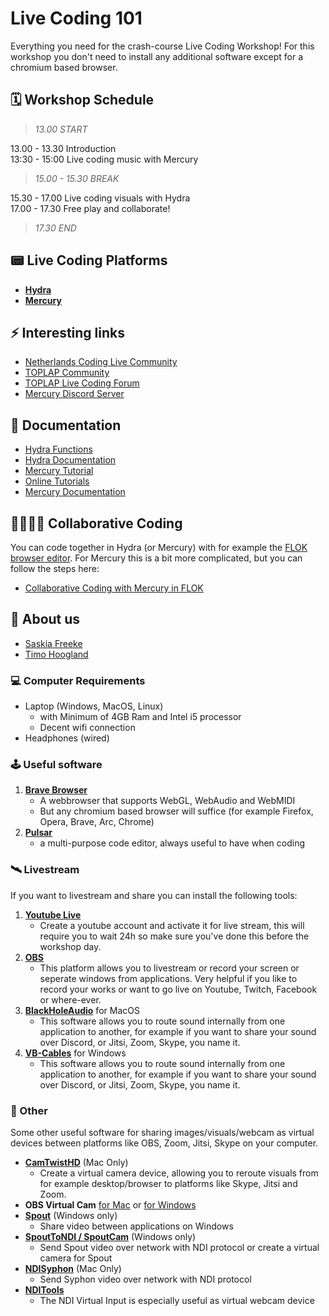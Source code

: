 # Live Coding 101

Everything you need for the crash-course Live Coding Workshop! For this workshop you don't need to install any additional software except for a chromium based browser.

## 🗓 Workshop Schedule

>*13.00 START*

13.00 - 13.30 Introduction  
13:30 - 15:00  Live coding music with Mercury

>*15.00 - 15.30 BREAK*

15.30 - 17.00 Live coding visuals with Hydra  
17.00 - 17.30 Free play and collaborate!

>*17.30 END*

## 📟 Live Coding Platforms

- [**Hydra**](http://hydra.ojack.xyz)
- [**Mercury**](http://mercury.timohoogland.com)

## ⚡️ Interesting links
- [Netherlands Coding Live Community](https://netherlands-coding-live.github.io/)
- [TOPLAP Community](https://blog.toplap.org/)
- [TOPLAP Live Coding Forum](https://forum.toplap.org/c/communities/nl/18)
- [Mercury Discord Server](https://discord.gg/vt59NYU)

## 📖 Documentation

- [Hydra Functions](https://ojack.xyz/hydra-functions/)
- [Hydra Documentation](https://hydra.ojack.xyz/docs/)
- [Mercury Tutorial](https://tmhglnd.github.io/mercury-docs/docs/usage/coding)
- [Online Tutorials](http://mercury.timohoogland.com)
- [Mercury Documentation](https://tmhglnd.github.io/mercury-docs)

## 👩‍💻👨‍💻 Collaborative Coding

You can code together in Hydra (or Mercury) with for example the [FLOK browser editor](https://flok.cc). For Mercury this is a bit more complicated, but you can follow the steps here:

- [Collaborative Coding with Mercury in FLOK](https://tmhglnd.github.io/mercury-docs/docs/collaborate/)

## 👋 About us

- [Saskia Freeke](https://sasj.nl/portfolio/)
- [Timo Hoogland](http://www.timohoogland.com)

### 💻 Computer Requirements

- Laptop (Windows, MacOS, Linux)
	- with Minimum of 4GB Ram and Intel i5 processor
	- Decent wifi connection
- Headphones (wired)

### 🕹 Useful software

1. [**Brave Browser**](https://brave.com/)
	- A webbrowser that supports WebGL, WebAudio and WebMIDI
	- But any chromium based browser will suffice (for example Firefox, Opera, Brave, Arc, Chrome)
2. [**Pulsar**](https://pulsar-edit.dev/)
  	- a multi-purpose code editor, always useful to have when coding
<!-- 3. [**Discord**](https://discord.com/new) -->
<!-- - Please install Discord and make an account. We will be using a Discord server to easily share code, share screens, share url's and more. We will share the Discord server invite via the mail. -->
	
<!-- >If you have any issues with installing any of the software feel free to post a message in the Discord or send an e-mail. -->
	
### 🛰 Livestream

If you want to livestream and share you can install the following tools:

1. [**Youtube Live**](https://studio.youtube.com/video/2Se7fskJZCo/livestreaming)
	- Create a youtube account and activate it for live stream, this will require you to wait 24h so make sure you've done this before the workshop day.
2. [**OBS**](https://obsproject.com/)
  	- This platform allows you to livestream or record your screen or seperate windows from applications. Very helpful if you like to record your works or want to go live on Youtube, Twitch, Facebook or where-ever.
3. [**BlackHoleAudio**](https://existential.audio/blackhole/?pk_campaign=github&pk_kwd=release) for MacOS
	- This software allows you to route sound internally from one application to another, for example if you want to share your sound over Discord, or Jitsi, Zoom, Skype, you name it.
3. [**VB-Cables**](https://www.vb-audio.com/Cable/) for Windows
  	- This software allows you to route sound internally from one application to another, for example if you want to share your sound over Discord, or Jitsi, Zoom, Skype, you name it.
	
### 👾 Other

Some other useful software for sharing images/visuals/webcam as virtual devices between platforms like OBS, Zoom, Jitsi, Skype on your computer.

- [**CamTwistHD**](http://camtwiststudio.com/download/) (Mac Only)
	- Create a virtual camera device, allowing you to reroute visuals from for example desktop/browser to platforms like Skype, Jitsi and Zoom.
- **OBS Virtual Cam** [for Mac](https://github.com/johnboiles/obs-mac-virtualcam/releases/tag/v1.2.1) or [for Windows](https://github.com/Fenrirthviti/obs-virtual-cam/releases)
- [**Spout**](https://spout.zeal.co/) (Windows only)
	- Share video between applications on Windows
- [**SpoutToNDI / SpoutCam**](https://leadedge.github.io/) (Windows only)
	- Send Spout video over network with NDI protocol or create a virtual camera for Spout
- [**NDISyphon**](https://docs.vidvox.net/freebies_ndi_syphon.html) (Mac Only)
	- Send Syphon video over network with NDI protocol
- [**NDITools**](https://ndi.tv/tools/)
	- The NDI Virtual Input is especially useful as virtual webcam device
